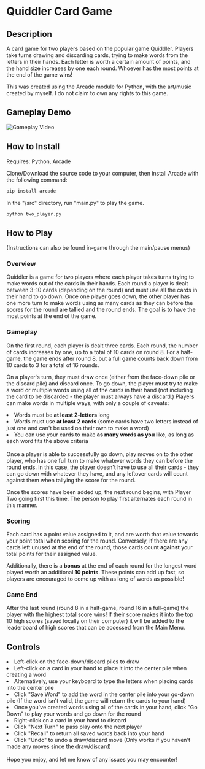 # Quiddler Card Game

## Description

A card game for two players based on the popular game Quiddler. Players take turns drawing and discarding cards, trying
to make words from the letters in their hands. Each letter is worth a certain amount of points, and the hand size
increases by one each round. Whoever has the most points at the end of the game wins!

This was created using the Arcade module for Python, with the art/music created by myself.
I do not claim to own any rights to this game.

## Gameplay Demo
![Gameplay Video](/doc/quiddler_demo.gif)
## How to Install
Requires: Python, Arcade

Clone/Download the source code to your computer, then install Arcade with the following command:
```bash
pip install arcade
```
In the "/src" directory, run "main.py" to play the game.
```bash
python two_player.py
```

## How to Play
(Instructions can also be found in-game through the main/pause menus)

### Overview
Quiddler is a game for two players where each player takes turns trying to make words out of the cards in their hands.
Each round a player is dealt between 3-10 cards (depending on the round) and must use all the cards in their hand to go down.
Once one player goes down, the other player has one more turn to make words using as many cards as they can before the scores
for the round are tallied and the round ends. The goal is to have the most points at the end of the game.

### Gameplay
On the first round, each player is dealt three cards. Each round, the number of cards increases by one, up to a total of 10
cards on round 8. For a half-game, the game ends after round 8, but a full game counts back down from 10 cards to 3 for a total
of 16 rounds.

On a player's turn, they must draw once (either from the face-down pile or the discard pile) and discard once.
To go down, the player must try to make a word or multiple words using all of the cards in their hand 
(not including the card to be discarded - the player must always have a discard.)
Players can make words in multiple ways, with only a couple of caveats:
<li>Words must be <strong>at least 2-letters</strong> long</li>
<li>Words must use <strong>at least 2 cards</strong> (some cards have two letters instead of just one and can't be used on their own to make a word)</li>
<li>You can use your cards to make <strong>as many words as you like</strong>, as long as each word fits the above criteria</li>
<br>
Once a player is able to successfully go down, play moves on to the other player, who has one full turn to make whatever
words they can before the round ends. In this case, the player doesn't have to use all their cards - they can go down with
whatever they have, and any leftover cards will count against them when tallying the score for the round.

Once the scores have been added up, the next round begins, with Player Two going first this time. The person to play first
alternates each round in this manner.

### Scoring
Each card has a point value assigned to it, and are worth that value towards your point total when scoring for the round.
Conversely, if there are any cards left unused at the end of the round, those cards count <strong>against</strong> your
total points for their assigned value.

Additionally, there is a <strong>bonus</strong> at the end of each round for the longest word played worth an additional 
<strong>10 points</strong>. These points can add up fast, so players are encouraged to come up with as long of words as possible!

### Game End
After the last round (round 8 in a half-game, round 16 in a full-game) the player with the highest total score wins!
If their score makes it into the top 10 high scores (saved locally on their computer) it will be added to the leaderboard 
of high scores that can be accessed from the Main Menu.

## Controls
<li>Left-click on the face-down/discard piles to draw</li>
<li>Left-click on a card in your hand to place it into the center pile when creating a word</li>
<li>Alternatively, use your keyboard to type the letters when placing cards into the center pile</li>
<li>Click "Save Word" to add the word in the center pile into your go-down pile 
(If the word isn't valid, the game will return the cards to your hand)
</li>
<li>Once you've created words using all of the cards in your hand, click "Go Down" to play your words and
go down for the round</li>
<li>Right-click on a card in your hand to discard</li>
<li>Click "Next Turn" to pass play onto the next player</li>
<li>Click "Recall" to return all saved words back into your hand</li>
<li>Click "Undo" to undo a draw/discard move (Only works if you haven't made any moves since the draw/discard)</li>
<br>
Hope you enjoy, and let me know of any issues you may encounter!